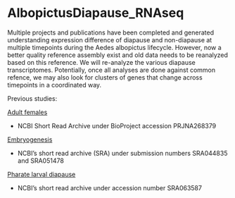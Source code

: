 # AlbopictusDiapause_RNAseq

Multiple projects and publications have been completed and generated understanding expression difference of diapause and non-diapause at multiple timepoints during the Aedes albopictus lifecycle. However, now a better quality reference assembly exist and old data needs to be reanalyzed based on this reference. We will re-analyze the various diapause transcriptomes. Potentially, once all analyses are done against common refence, we may also look for clusters of genes that change across timepoints in a coordinated way.

Previous studies:

[Adult females](https://journals.plos.org/plosntds/article?id=10.1371/journal.pntd.0003724)
  - NCBI Short Read Archive under BioProject accession PRJNA268379

[Embryogenesis](https://royalsocietypublishing.org/doi/full/10.1098/rspb.2013.0143)
  - NCBI’s short read archive (SRA) under submission numbers SRA044835 and SRA051478

[Pharate larval diapause](https://pubmed.ncbi.nlm.nih.gov/23913949/)
  -  NCBI’s short read archive under accession number SRA063587


